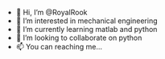 - 👋 Hi, I’m @RoyalRook
- 👀 I’m interested in mechanical engineering
- 🌱 I’m currently learning matlab and python
- 💞️ I’m looking to collaborate on python
- 📫 You can reaching me...

<!---
RoyalRook/RoyalRook is a ✨ special ✨ repository because its `README.md` (this file) appears on your GitHub profile.
You can click the Preview link to take a look at your changes.
--->
